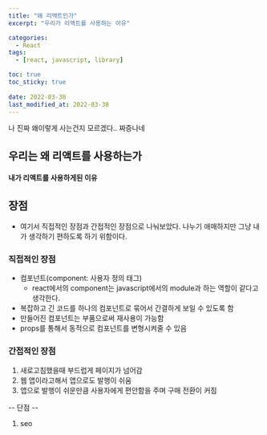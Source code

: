 ```yaml
---
title: "왜 리액트인가"
excerpt: "우리가 리액트를 사용하는 이유"

categories:
  - React
tags:
  - [react, javascript, library]

toc: true
toc_sticky: true
 
date: 2022-03-30
last_modified_at: 2022-03-30
---
```


나 진짜 왜이렇게 사는건지 모르겠다.. 짜증나네

## 우리는 왜 리액트를 사용하는가
#### 내가 리액트를 사용하게된 이유

## 장점
- 여기서 직접적인 장점과 간접적인 장점으로 나눠보았다.
  나누기 애매하지만 그냥 내가 생각하기 편하도록 하기 위함이다.

### 직접적인 장점
- 컴포넌트(component: 사용자 정의 태그)
  - react에서의 component는 javascript에서의 module과 하는 역할이 같다고 생각한다.
- 복잡하고 긴 코드를 하나의 컴포넌트로 묶어서 간결하게 보일 수 있도록 함
- 만들어진 컴포넌트는 부품으로써 재사용이 가능함
- props를 통해서 동적으로 컴포넌트를 변형시켜줄 수 있음

### 간접적인 장점
1. 새로고침했을때 부드럽게 페이지가 넘어감
2. 웹 앱이라고해서 앱으로도 발행이 쉬움
3. 앱으로 발행이 쉬운만큼 사용자에게 편안함을 주며 구매 전환이 커짐

-- 단점 -- 

1. seo